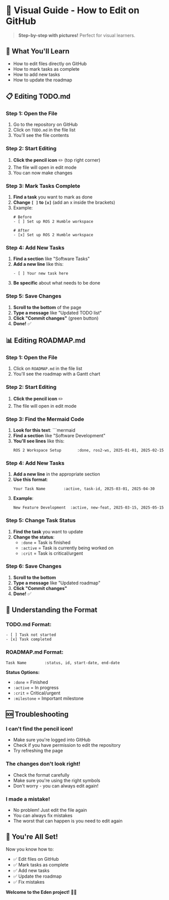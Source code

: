 # 📸 Visual Guide - How to Edit on GitHub

> **Step-by-step with pictures!** Perfect for visual learners.

## 🎯 What You'll Learn
- How to edit files directly on GitHub
- How to mark tasks as complete
- How to add new tasks
- How to update the roadmap

## 📋 Editing TODO.md

### Step 1: Open the File
1. Go to the repository on GitHub
2. Click on `TODO.md` in the file list
3. You'll see the file contents

### Step 2: Start Editing
1. **Click the pencil icon** ✏️ (top right corner)
2. The file will open in edit mode
3. You can now make changes

### Step 3: Mark Tasks Complete
1. **Find a task** you want to mark as done
2. **Change `[ ]` to `[x]`** (add an x inside the brackets)
3. Example:
   ```
   # Before
   - [ ] Set up ROS 2 Humble workspace
   
   # After
   - [x] Set up ROS 2 Humble workspace
   ```

### Step 4: Add New Tasks
1. **Find a section** like "Software Tasks"
2. **Add a new line** like this:
   ```
   - [ ] Your new task here
   ```
3. **Be specific** about what needs to be done

### Step 5: Save Changes
1. **Scroll to the bottom** of the page
2. **Type a message** like "Updated TODO list"
3. **Click "Commit changes"** (green button)
4. **Done!** ✅

## 📊 Editing ROADMAP.md

### Step 1: Open the File
1. Click on `ROADMAP.md` in the file list
2. You'll see the roadmap with a Gantt chart

### Step 2: Start Editing
1. **Click the pencil icon** ✏️
2. The file will open in edit mode

### Step 3: Find the Mermaid Code
1. **Look for this text**: ```mermaid
2. **Find a section** like "Software Development"
3. **You'll see lines** like this:
   ```
   ROS 2 Workspace Setup       :done, ros2-ws, 2025-01-01, 2025-02-15
   ```

### Step 4: Add New Tasks
1. **Add a new line** in the appropriate section
2. **Use this format**:
   ```
   Your Task Name        :active, task-id, 2025-03-01, 2025-04-30
   ```
3. **Example**:
   ```
   New Feature Development  :active, new-feat, 2025-03-15, 2025-05-15
   ```

### Step 5: Change Task Status
1. **Find the task** you want to update
2. **Change the status**:
   - `:done` = Task is finished
   - `:active` = Task is currently being worked on
   - `:crit` = Task is critical/urgent

### Step 6: Save Changes
1. **Scroll to the bottom**
2. **Type a message** like "Updated roadmap"
3. **Click "Commit changes"**
4. **Done!** ✅

## 🎨 Understanding the Format

### TODO.md Format:
```
- [ ] Task not started
- [x] Task completed
```

### ROADMAP.md Format:
```
Task Name        :status, id, start-date, end-date
```

**Status Options:**
- `:done` = Finished
- `:active` = In progress
- `:crit` = Critical/urgent
- `:milestone` = Important milestone

## 🆘 Troubleshooting

### **I can't find the pencil icon!**
- Make sure you're logged into GitHub
- Check if you have permission to edit the repository
- Try refreshing the page

### **The changes don't look right!**
- Check the format carefully
- Make sure you're using the right symbols
- Don't worry - you can always edit again!

### **I made a mistake!**
- No problem! Just edit the file again
- You can always fix mistakes
- The worst that can happen is you need to edit again

## 🎉 You're All Set!

Now you know how to:
- ✅ Edit files on GitHub
- ✅ Mark tasks as complete
- ✅ Add new tasks
- ✅ Update the roadmap
- ✅ Fix mistakes

**Welcome to the Eden project!** 🤖✨
